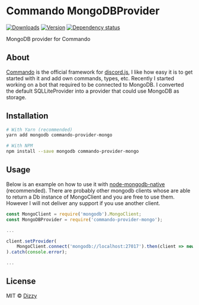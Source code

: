 # Commando MongoDBProvider
[![Downloads](https://img.shields.io/npm/dt/commando-provider-mongo.svg)](https://www.npmjs.com/package/commando-provider-mongo)
[![Version](https://img.shields.io/npm/v/commando-provider-mongo.svg)](https://www.npmjs.com/package/commando-provider-mongo)
[![Dependency status](https://david-dm.org/ItsDizzy/commando-provider-mongo.svg)](https://david-dm.org/ItsDizzy/commando-provider-mongo)

 MongoDB provider for Commando

## About
[Commando](https://github.com/Gawdl3y/discord.js-commando) is the official framework for [discord.js](https://github.com/hydrabolt/discord.js), I like how easy it is to get started with it and add own commands, types, etc. Recently I started working on a bot that required to be connected to MongoDB. I converted the default SQLLiteProvider into a provider that could use MongoDB as storage.

## Installation
```bash
# With Yarn (recommended)
yarn add mongodb commando-provider-mongo

# With NPM
npm install --save mongodb commando-provider-mongo
```

## Usage
Below is an example on how to use it with [node-mongodb-native](https://github.com/mongodb/node-mongodb-native) (recommended). There are probably other mongodb clients whose are able to return a Db instance of MongoClient and you are free to use them. However I will not deliver any support if you use another client. 

```js
const MongoClient = require('mongodb').MongoClient;
const MongoDBProvider = require('commando-provider-mongo');

...

client.setProvider(
	MongoClient.connect('mongodb://localhost:27017').then(client => new MongoDBProvider(client, 'abot'))
).catch(console.error);

...
```

## License
MIT © [Dizzy](https://github.com/ItsDizzy)